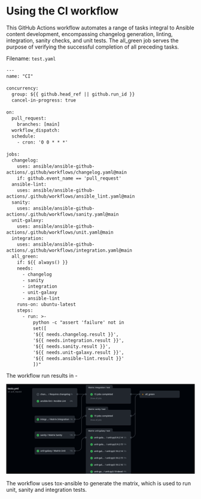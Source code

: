 # Using the CI workflow

This GitHub Actions workflow automates a range of tasks integral to Ansible content development, encompassing changelog generation, linting, integration, sanity checks, and unit tests. The all_green job serves the purpose of verifying the successful completion of all preceding tasks.

Filename: `test.yaml`

```
---
name: "CI"

concurrency:
  group: ${{ github.head_ref || github.run_id }}
  cancel-in-progress: true

on:
  pull_request:
    branches: [main]
  workflow_dispatch:
  schedule:
    - cron: '0 0 * * *'

jobs:
  changelog:
    uses: ansible/ansible-github-actions/.github/workflows/changelog.yaml@main
    if: github.event_name == 'pull_request'
  ansible-lint:
    uses: ansible/ansible-github-actions/.github/workflows/ansible_lint.yaml@main
  sanity:
    uses: ansible/ansible-github-actions/.github/workflows/sanity.yaml@main
  unit-galaxy:
    uses: ansible/ansible-github-actions/.github/workflows/unit.yaml@main
  integration:
    uses: ansible/ansible-github-actions/.github/workflows/integration.yaml@main
  all_green:
    if: ${{ always() }}
    needs:
      - changelog
      - sanity
      - integration
      - unit-galaxy
      - ansible-lint
    runs-on: ubuntu-latest
    steps:
      - run: >-
          python -c "assert 'failure' not in
          set([
          '${{ needs.changelog.result }}',
          '${{ needs.integration.result }}',
          '${{ needs.sanity.result }}',
          '${{ needs.unit-galaxy.result }}',
          '${{ needs.ansible-lint.result }}'
          ])"
```

The workflow run results in -

![Alt text](./images/ci.png?raw=true "CI Run")

The workflow uses tox-ansible to generate the matrix, which is used to run unit, sanity and integration tests.
